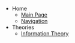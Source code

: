 - Home
    - [Main Page](index.md)
    - [Navigation](navigation.md)
- Theories
    - [Information Theory](theories/information-theory.md)